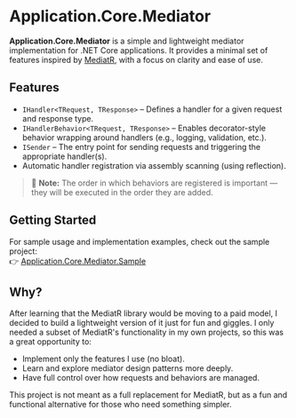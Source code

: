 ﻿# Application.Core.Mediator

**Application.Core.Mediator** is a simple and lightweight mediator implementation for .NET Core applications. It provides a minimal set of features inspired by [MediatR](https://github.com/jbogard/MediatR), with a focus on clarity and ease of use.

## Features

- `IHandler<TRequest, TResponse>` – Defines a handler for a given request and response type.
- `IHandlerBehavior<TRequest, TResponse>` – Enables decorator-style behavior wrapping around handlers (e.g., logging, validation, etc.).
- `ISender` – The entry point for sending requests and triggering the appropriate handler(s).
- Automatic handler registration via assembly scanning (using reflection).

> 🧠 **Note:** The order in which behaviors are registered is important — they will be executed in the order they are added.

## Getting Started

For sample usage and implementation examples, check out the sample project:  
👉 [Application.Core.Mediator.Sample](https://github.com/diogosilva96/application-core/tree/main/samples/Application.Core.Mediator.Sample)

## Why?

After learning that the MediatR library would be moving to a paid model, I decided to build a lightweight version of it just for fun and giggles. 
I only needed a subset of MediatR's functionality in my own projects, so this was a great opportunity to:

- Implement only the features I use (no bloat).
- Learn and explore mediator design patterns more deeply.
- Have full control over how requests and behaviors are managed.

This project is not meant as a full replacement for MediatR, but as a fun and functional alternative for those who need something simpler.